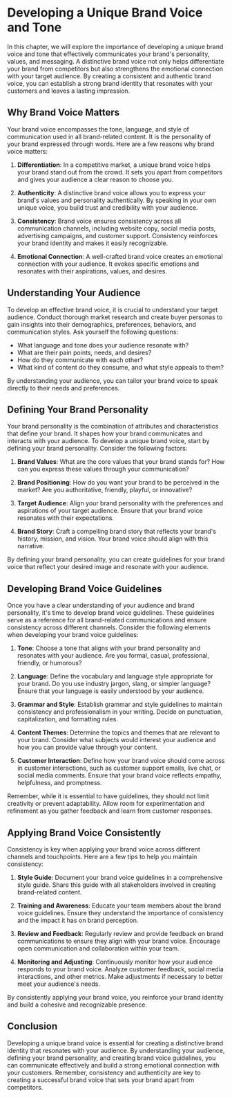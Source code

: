 Developing a Unique Brand Voice and Tone
===================================================

In this chapter, we will explore the importance of developing a unique brand voice and tone that effectively communicates your brand's personality, values, and messaging. A distinctive brand voice not only helps differentiate your brand from competitors but also strengthens the emotional connection with your target audience. By creating a consistent and authentic brand voice, you can establish a strong brand identity that resonates with your customers and leaves a lasting impression.

Why Brand Voice Matters
-----------------------

Your brand voice encompasses the tone, language, and style of communication used in all brand-related content. It is the personality of your brand expressed through words. Here are a few reasons why brand voice matters:

1. **Differentiation**: In a competitive market, a unique brand voice helps your brand stand out from the crowd. It sets you apart from competitors and gives your audience a clear reason to choose you.

2. **Authenticity**: A distinctive brand voice allows you to express your brand's values and personality authentically. By speaking in your own unique voice, you build trust and credibility with your audience.

3. **Consistency**: Brand voice ensures consistency across all communication channels, including website copy, social media posts, advertising campaigns, and customer support. Consistency reinforces your brand identity and makes it easily recognizable.

4. **Emotional Connection**: A well-crafted brand voice creates an emotional connection with your audience. It evokes specific emotions and resonates with their aspirations, values, and desires.

Understanding Your Audience
---------------------------

To develop an effective brand voice, it is crucial to understand your target audience. Conduct thorough market research and create buyer personas to gain insights into their demographics, preferences, behaviors, and communication styles. Ask yourself the following questions:

* What language and tone does your audience resonate with?
* What are their pain points, needs, and desires?
* How do they communicate with each other?
* What kind of content do they consume, and what style appeals to them?

By understanding your audience, you can tailor your brand voice to speak directly to their needs and preferences.

Defining Your Brand Personality
-------------------------------

Your brand personality is the combination of attributes and characteristics that define your brand. It shapes how your brand communicates and interacts with your audience. To develop a unique brand voice, start by defining your brand personality. Consider the following factors:

1. **Brand Values**: What are the core values that your brand stands for? How can you express these values through your communication?

2. **Brand Positioning**: How do you want your brand to be perceived in the market? Are you authoritative, friendly, playful, or innovative?

3. **Target Audience**: Align your brand personality with the preferences and aspirations of your target audience. Ensure that your brand voice resonates with their expectations.

4. **Brand Story**: Craft a compelling brand story that reflects your brand's history, mission, and vision. Your brand voice should align with this narrative.

By defining your brand personality, you can create guidelines for your brand voice that reflect your desired image and resonate with your audience.

Developing Brand Voice Guidelines
---------------------------------

Once you have a clear understanding of your audience and brand personality, it's time to develop brand voice guidelines. These guidelines serve as a reference for all brand-related communications and ensure consistency across different channels. Consider the following elements when developing your brand voice guidelines:

1. **Tone**: Choose a tone that aligns with your brand personality and resonates with your audience. Are you formal, casual, professional, friendly, or humorous?

2. **Language**: Define the vocabulary and language style appropriate for your brand. Do you use industry jargon, slang, or simpler language? Ensure that your language is easily understood by your audience.

3. **Grammar and Style**: Establish grammar and style guidelines to maintain consistency and professionalism in your writing. Decide on punctuation, capitalization, and formatting rules.

4. **Content Themes**: Determine the topics and themes that are relevant to your brand. Consider what subjects would interest your audience and how you can provide value through your content.

5. **Customer Interaction**: Define how your brand voice should come across in customer interactions, such as customer support emails, live chat, or social media comments. Ensure that your brand voice reflects empathy, helpfulness, and promptness.

Remember, while it is essential to have guidelines, they should not limit creativity or prevent adaptability. Allow room for experimentation and refinement as you gather feedback and learn from customer responses.

Applying Brand Voice Consistently
---------------------------------

Consistency is key when applying your brand voice across different channels and touchpoints. Here are a few tips to help you maintain consistency:

1. **Style Guide**: Document your brand voice guidelines in a comprehensive style guide. Share this guide with all stakeholders involved in creating brand-related content.

2. **Training and Awareness**: Educate your team members about the brand voice guidelines. Ensure they understand the importance of consistency and the impact it has on brand perception.

3. **Review and Feedback**: Regularly review and provide feedback on brand communications to ensure they align with your brand voice. Encourage open communication and collaboration within your team.

4. **Monitoring and Adjusting**: Continuously monitor how your audience responds to your brand voice. Analyze customer feedback, social media interactions, and other metrics. Make adjustments if necessary to better meet your audience's needs.

By consistently applying your brand voice, you reinforce your brand identity and build a cohesive and recognizable presence.

Conclusion
----------

Developing a unique brand voice is essential for creating a distinctive brand identity that resonates with your audience. By understanding your audience, defining your brand personality, and creating brand voice guidelines, you can communicate effectively and build a strong emotional connection with your customers. Remember, consistency and authenticity are key to creating a successful brand voice that sets your brand apart from competitors.
